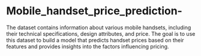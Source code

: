 # Mobile_handset_price_prediction-
The dataset contains information about various mobile handsets, including their technical specifications, design attributes, and price. The goal is to use this dataset to build a model that predicts handset prices based on their features and provides insights into the factors influencing pricing.
